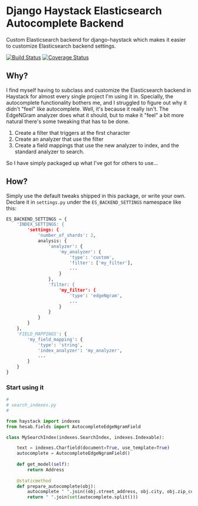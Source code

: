 # Django Haystack Elasticsearch Autocomplete Backend

Custom Elasticsearch backend for django-haystack which makes it easier to customize 
Elasticsearch backend settings.

[![Build Status](https://travis-ci.org/rhblind/django-hesab.svg?branch=master)](https://travis-ci.org/rhblind/django-hesab)
[![Coverage Status](https://coveralls.io/repos/github/rhblind/django-hesab/badge.svg?branch=master)](https://coveralls.io/github/rhblind/django-hesab?branch=master)

 
## Why?
I find myself having to subclass and customize the Elasticsearch backend in Haystack for
almost every single project I'm using it in. Specially, the autocomplete functionality bothers
me, and I struggled to figure out why it didn't "feel" like autocomplete. Well, it's because it really
isn't. The EdgeNGram analyzer does what it should, but to make it "feel" a bit more natural 
there's some tweaking that has to be done.

1. Create a filter that triggers at the first character
2. Create an analyzer that use the filter
3. Create a field mappings that use the new analyzer to index, and the standard analyzer to search.

So I have simply packaged up what I've got for others to use...

## How?

Simply use the default tweaks shipped in this package, or write your own.
Declare it in `settings.py` under the `ES_BACKEND_SETTINGS` namespace like this:

```python
ES_BACKEND_SETTINGS = {
    'INDEX_SETTINGS: {
        'settings: {
            'number_of_shards': 2,
            analysis: {
                'analyzer': {
                    'my_analyzer': {
                        'type': 'custom',
                        'filter': ['my_filter'],
                        ...
                    }
                },
                'filter: {
                    'my_filter': {
                        'type': 'edgeNgram',
                        ...
                    }
                }
            }
        }
    },
    'FIELD_MAPPINGS': {
        'my_field_mapping': {
            'type': 'string',
            'index_analyzer': 'my_analyzer',
            ...
        }
    }
}
```

### Start using it

```python
#
# search_indexes.py
#

from haystack import indexes
from hesab.fields import AutocompleteEdgeNgramField

class MySearchIndex(indexes.SearchIndex, indexes.Indexable):

    text = indexes.Charfield(document=True, use_template=True)
    autocomplete = AutocompleteEdgeNgramField()
    
    def get_model(self):
        return Address
        
    @staticmethod
    def prepare_autocomplete(obj):
        autocomplete " ".join((obj.street_address, obj.city, obj.zip_code))
        return " ".join(set(autocomplete.split()))


```

